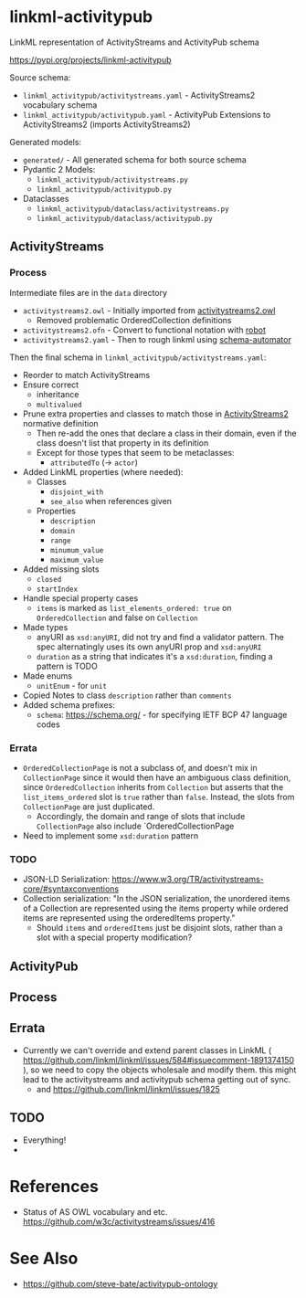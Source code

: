 # linkml-activitypub

LinkML representation of ActivityStreams and ActivityPub schema

https://pypi.org/projects/linkml-activitypub

Source schema: 
- `linkml_activitypub/activitystreams.yaml` - ActivityStreams2 vocabulary schema
- `linkml_activitypub/activitypub.yaml` - ActivityPub Extensions to ActivityStreams2 (imports ActivityStreams2)

Generated models:
- `generated/` - All generated schema for both source schema
- Pydantic 2 Models:
  - `linkml_activitypub/activitystreams.py` 
  - `linkml_activitypub/activitypub.py`
- Dataclasses
  - `linkml_activitypub/dataclass/activitystreams.py` 
  - `linkml_activitypub/dataclass/activitypub.py`

## ActivityStreams

### Process

Intermediate files are in the `data` directory

- `activitystreams2.owl` - Initially imported from [activitystreams2.owl](https://github.com/w3c/activitystreams/blob/5910a59a6f46c1f8ec9fb028bd8bbb65a7332e4e/vocabulary/activitystreams2.owl)
  - Removed problematic OrderedCollection definitions
- `activitystreams2.ofn` - Convert to functional notation with [robot](http://robot.obolibrary.org/)
- `activitystreams2.yaml` - Then to rough linkml using [schema-automator](https://linkml.io/schema-automator/)

Then the final schema in `linkml_activitypub/activitystreams.yaml`:
- Reorder to match ActivityStreams 
- Ensure correct
  - inheritance
  - `multivalued`
- Prune extra properties and classes to match those in [ActivityStreams2](https://www.w3.org/TR/activitystreams-vocabulary/) normative definition
  - Then re-add the ones that declare a class in their domain, even if the class doesn't list that property in its definition
  - Except for those types that seem to be metaclasses:
    - `attributedTo` (-> `actor`)
- Added LinkML properties (where needed):
  - Classes
    - `disjoint_with`
    - `see_also` when references given
  - Properties
    - `description`
    - `domain`
    - `range`
    - `minumum_value`
    - `maximum_value`
- Added missing slots
  - `closed`
  - `startIndex`
- Handle special property cases
  - `items` is marked as `list_elements_ordered: true` on `OrderedCollection` and false on `Collection`
- Made types
  - anyURI as `xsd:anyURI`, did not try and find a validator pattern. The spec alternatingly uses its own anyURI prop and `xsd:anyURI`
  - `duration` as a string that indicates it's a `xsd:duration`, finding a pattern is TODO
- Made enums
  - `unitEnum` - for `unit`
- Copied Notes to class `description` rather than `comments`
- Added schema prefixes:
  - `schema`: https://schema.org/ - for specifying IETF BCP 47 language codes


### Errata

- `OrderedCollectionPage` is not a subclass of, and doesn't mix in `CollectionPage` since it would then have an ambiguous
  class definition, since `OrderedCollection` inherits from `Collection` but asserts that the `list_items_ordered` slot is `true`
  rather than `false`. Instead, the slots from `CollectionPage` are just duplicated.
  - Accordingly, the domain and range of slots that include `CollectionPage` also include `OrderedCollectionPage
- Need to implement some `xsd:duration` pattern 

### TODO

- JSON-LD Serialization: https://www.w3.org/TR/activitystreams-core/#syntaxconventions
- Collection serialization: "In the JSON serialization, the unordered items of a Collection are represented using the items property while ordered items are represented using the orderedItems property."
  - Should `items` and `orderedItems` just be disjoint slots, rather than a slot with a special property modification?

## ActivityPub

## Process

## Errata

- Currently we can't override and extend parent classes in LinkML ( https://github.com/linkml/linkml/issues/584#issuecomment-1891374150 ), 
  so we need to copy the objects wholesale and modify them. this might lead to the activitystreams and activitypub schema getting out of sync.
  - and https://github.com/linkml/linkml/issues/1825

## TODO

- Everything!
- 

# References

- Status of AS OWL vocabulary and etc. https://github.com/w3c/activitystreams/issues/416

# See Also

- https://github.com/steve-bate/activitypub-ontology